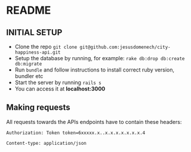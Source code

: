 # README

## INITIAL SETUP
- Clone the repo `git clone git@github.com:jesusdomenech/city-happiness-api.git`
- Setup the database by running, for example: `rake db:drop db:create db:migrate`
- Run `bundle` and follow instructions to install correct ruby version, bundler etc
- Start the server by running `rails s`
- You can access it at **localhost:3000**

## Making requests
All requests towards the APIs endpoints have to contain these headers:

`Authorization: Token token=6xxxxx.x..x.x.x.x.x.x.x.4`

`Content-type: application/json`


